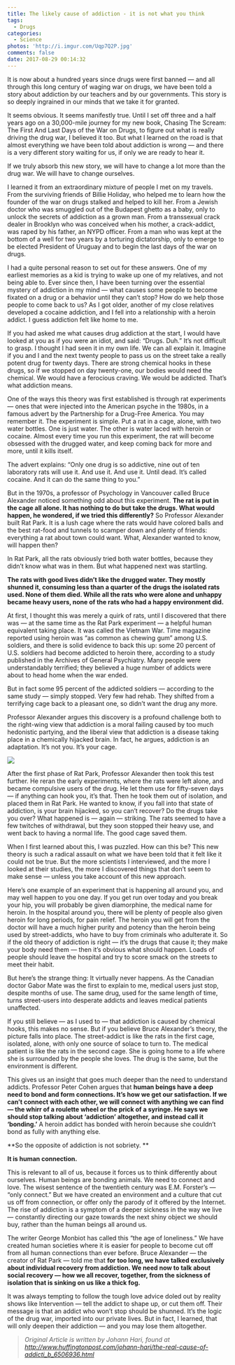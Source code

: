 ```yaml
---
title: The likely cause of addiction - it is not what you think
tags:
  - Drugs
categories:
  - Science
photos: 'http://i.imgur.com/Uqp7Q2P.jpg'
comments: false
date: 2017-08-29 00:14:32
---
```


It is now about a hundred years since drugs were first banned — and all through this long century of waging war on drugs, we have been told a story about addiction by our teachers and by our governments. This story is so deeply ingrained in our minds that we take it for granted. 

<!-- more -->

It seems obvious. It seems manifestly true. Until I set off three and a half years ago on a 30,000-mile journey for my new book, Chasing The Scream: The First And Last Days of the War on Drugs, to figure out what is really driving the drug war, I believed it too. But what I learned on the road is that almost everything we have been told about addiction is wrong — and there is a very different story waiting for us, if only we are ready to hear it.

If we truly absorb this new story, we will have to change a lot more than the drug war. We will have to change ourselves.

I learned it from an extraordinary mixture of people I met on my travels. From the surviving friends of Billie Holiday, who helped me to learn how the founder of the war on drugs stalked and helped to kill her. From a Jewish doctor who was smuggled out of the Budapest ghetto as a baby, only to unlock the secrets of addiction as a grown man. From a transsexual crack dealer in Brooklyn who was conceived when his mother, a crack-addict, was raped by his father, an NYPD officer. From a man who was kept at the bottom of a well for two years by a torturing dictatorship, only to emerge to be elected President of Uruguay and to begin the last days of the war on drugs.

I had a quite personal reason to set out for these answers. One of my earliest memories as a kid is trying to wake up one of my relatives, and not being able to. Ever since then, I have been turning over the essential mystery of addiction in my mind — what causes some people to become fixated on a drug or a behavior until they can’t stop? How do we help those people to come back to us? As I got older, another of my close relatives developed a cocaine addiction, and I fell into a relationship with a heroin addict. I guess addiction felt like home to me.

If you had asked me what causes drug addiction at the start, I would have looked at you as if you were an idiot, and said: “Drugs. Duh.” It’s not difficult to grasp. I thought I had seen it in my own life. We can all explain it. Imagine if you and I and the next twenty people to pass us on the street take a really potent drug for twenty days. There are strong chemical hooks in these drugs, so if we stopped on day twenty-one, our bodies would need the chemical. We would have a ferocious craving. We would be addicted. That’s what addiction means.

One of the ways this theory was first established is through rat experiments — ones that were injected into the American psyche in the 1980s, in a famous advert by the Partnership for a Drug-Free America. You may remember it. The experiment is simple. Put a rat in a cage, alone, with two water bottles. One is just water. The other is water laced with heroin or cocaine. Almost every time you run this experiment, the rat will become obsessed with the drugged water, and keep coming back for more and more, until it kills itself.

The advert explains: “Only one drug is so addictive, nine out of ten laboratory rats will use it. And use it. And use it. Until dead. It’s called cocaine. And it can do the same thing to you.”

But in the 1970s, a professor of Psychology in Vancouver called Bruce Alexander noticed something odd about this experiment. **The rat is put in the cage all alone. It has nothing to do but take the drugs. What would happen, he wondered, if we tried this differently?** 
So Professor Alexander built Rat Park. It is a lush cage where the rats would have colored balls and the best rat-food and tunnels to scamper down and plenty of friends: everything a rat about town could want. What, Alexander wanted to know, will happen then?

In Rat Park, all the rats obviously tried both water bottles, because they didn’t know what was in them. But what happened next was startling.

**The rats with good lives didn’t like the drugged water. They mostly shunned it, consuming less than a quarter of the drugs the isolated rats used. None of them died. While all the rats who were alone and unhappy became heavy users, none of the rats who had a happy environment did.**

At first, I thought this was merely a quirk of rats, until I discovered that there was — at the same time as the Rat Park experiment — a helpful human equivalent taking place. It was called the Vietnam War. Time magazine reported using heroin was “as common as chewing gum” among U.S. soldiers, and there is solid evidence to back this up: some 20 percent of U.S. soldiers had become addicted to heroin there, according to a study published in the Archives of General Psychiatry. Many people were understandably terrified; they believed a huge number of addicts were about to head home when the war ended.

But in fact some 95 percent of the addicted soldiers — according to the same study — simply stopped. Very few had rehab. They shifted from a terrifying cage back to a pleasant one, so didn’t want the drug any more.

Professor Alexander argues this discovery is a profound challenge both to the right-wing view that addiction is a moral failing caused by too much hedonistic partying, and the liberal view that addiction is a disease taking place in a chemically hijacked brain. In fact, he argues, addiction is an adaptation. It’s not you. It’s your cage.

![](http://i.imgur.com/sYysRtl.jpg)

After the first phase of Rat Park, Professor Alexander then took this test further. He reran the early experiments, where the rats were left alone, and became compulsive users of the drug. He let them use for fifty-seven days — if anything can hook you, it’s that. Then he took them out of isolation, and placed them in Rat Park. He wanted to know, if you fall into that state of addiction, is your brain hijacked, so you can’t recover? Do the drugs take you over? What happened is — again — striking. The rats seemed to have a few twitches of withdrawal, but they soon stopped their heavy use, and went back to having a normal life. The good cage saved them. 

When I first learned about this, I was puzzled. How can this be? This new theory is such a radical assault on what we have been told that it felt like it could not be true. But the more scientists I interviewed, and the more I looked at their studies, the more I discovered things that don’t seem to make sense — unless you take account of this new approach.

Here’s one example of an experiment that is happening all around you, and may well happen to you one day. If you get run over today and you break your hip, you will probably be given diamorphine, the medical name for heroin. In the hospital around you, there will be plenty of people also given heroin for long periods, for pain relief. The heroin you will get from the doctor will have a much higher purity and potency than the heroin being used by street-addicts, who have to buy from criminals who adulterate it. So if the old theory of addiction is right — it’s the drugs that cause it; they make your body need them — then it’s obvious what should happen. Loads of people should leave the hospital and try to score smack on the streets to meet their habit.

But here’s the strange thing: It virtually never happens. As the Canadian doctor Gabor Mate was the first to explain to me, medical users just stop, despite months of use. The same drug, used for the same length of time, turns street-users into desperate addicts and leaves medical patients unaffected.

If you still believe — as I used to — that addiction is caused by chemical hooks, this makes no sense. But if you believe Bruce Alexander’s theory, the picture falls into place. The street-addict is like the rats in the first cage, isolated, alone, with only one source of solace to turn to. The medical patient is like the rats in the second cage. She is going home to a life where she is surrounded by the people she loves. The drug is the same, but the environment is different.

This gives us an insight that goes much deeper than the need to understand addicts. Professor Peter Cohen argues that **human beings have a deep need to bond and form connections. It’s how we get our satisfaction. If we can’t connect with each other, we will connect with anything we can find — the whirr of a roulette wheel or the prick of a syringe. He says we should stop talking about ‘addiction’ altogether, and instead call it ‘bonding.’** A heroin addict has bonded with heroin because she couldn’t bond as fully with anything else.

**So the opposite of addiction is not sobriety. **

**It is human connection.**

This is relevant to all of us, because it forces us to think differently about ourselves. Human beings are bonding animals. We need to connect and love. The wisest sentence of the twentieth century was E.M. Forster’s — “only connect.” But we have created an environment and a culture that cut us off from connection, or offer only the parody of it offered by the Internet. The rise of addiction is a symptom of a deeper sickness in the way we live — constantly directing our gaze towards the next shiny object we should buy, rather than the human beings all around us.

The writer George Monbiot has called this “the age of loneliness.” We have created human societies where it is easier for people to become cut off from all human connections than ever before. Bruce Alexander — the creator of Rat Park — told me that **for too long, we have talked exclusively about individual recovery from addiction. We need now to talk about social recovery — how we all recover, together, from the sickness of isolation that is sinking on us like a thick fog.**

It was always tempting to follow the tough love advice doled out by reality shows like Intervention — tell the addict to shape up, or cut them off. Their message is that an addict who won’t stop should be shunned. It’s the logic of the drug war, imported into our private lives. But in fact, I learned, that will only deepen their addiction — and you may lose them altogether. 

> *Original Article is written by Johann Hari, found at http://www.huffingtonpost.com/johann-hari/the-real-cause-of-addicti_b_6506936.html*